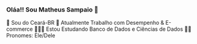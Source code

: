 ### Oláa!! Sou Matheus Sampaio 👋

🌅 Sou do Ceará-BR
💼 Atualmente Trabalho com Desempenho & E-commerce
👨🏿‍💻 Estou Estudando Banco de Dados e Ciências de Dados
👦🏽 Pronomes: Ele/Dele

